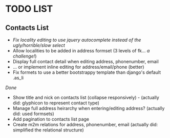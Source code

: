 # TODO LIST

Contacts List
-------------
- *Fix locality editing to use jquery autocomplete instead of the ugly/horrible/slow select*
- Allow localities to be added in address formset (3 levels of fk... _a challenge!_)
- Display full contact detail when editing address, phonenumber, email
- ... or implement inline editing for address/email/phone (better)
- Fix formets to use a better bootstrappy template than django's default .as_li

_Done_

- Show title and nick on contacts list (collapse responsively) - (actually did: glyphicon to represent contact type)
- Manage full address heirarchy when entering/editing address? (actually did: used formsets)
- Add pagination to contacts list page
- Create m2m relations for address, phonenumber, email (actually did: simplified the relational structure)

